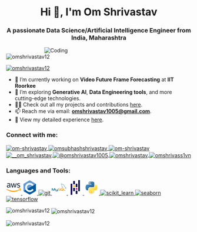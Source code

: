 <h1 align="center">Hi 👋, I'm Om Shrivastav</h1>
<h3 align="center">A passionate Data Science/Artificial Intelligence Engineer from India, Maharashtra</h3>
<img align="right" alt="Coding" width="400" src="https://media.giphy.com/media/CXnj3jCwvETngjy11B/giphy.gif?cid=ecf05e47aklxt5mrpwxhma8ukpoalyx9u59nrj7fp1cmti80&ep=v1_gifs_related&rid=giphy.gif&ct=g">

<p align="left"> <img src="https://komarev.com/ghpvc/?username=omshrivastav12&label=Profile%20views&color=0e75b6&style=flat" alt="omshrivastav12" /> </p>

<p align="left"> <a href="https://github.com/ryo-ma/github-profile-trophy"><img src="https://github-profile-trophy.vercel.app/?username=omshrivastav12" alt="omshrivastav12" /></a> </p>

- 🔭 I’m currently working on **Video Future Frame Forecasting** at **IIT Roorkee**
- 🌱 I’m exploring **Generative AI**, **Data Engineering tools**, and more cutting-edge technologies.
- 👨‍💻 Check out all my projects and contributions [here](https://github.com/Omshrivastav12?tab=repositories).
- 📫 Reach me via email: **omshrivastav1005@gmail.com**.
- 📄 View my detailed experience [here](https://drive.google.com/file/d/1XCOzyuzzUZrhoAYyfTlSNUpWOIi3Yl10/view?usp=sharing).

<h3 align="left">Connect with me:</h3>
<p align="left">
  <a href="https://linkedin.com/in/om-shrivastav" target="blank">
    <img align="center" src="https://raw.githubusercontent.com/rahuldkjain/github-profile-readme-generator/master/src/images/icons/Social/linked-in-alt.svg" alt="om-shrivastav" height="30" width="40" />
  </a>
  <a href="https://kaggle.com/omsubhashshrivastav" target="blank">
    <img align="center" src="https://raw.githubusercontent.com/rahuldkjain/github-profile-readme-generator/master/src/images/icons/Social/kaggle.svg" alt="omsubhashshrivastav" height="30" width="40" />
  </a>
  <a href="https://fb.com/omshrivastav" target="blank">
    <img align="center" src="https://raw.githubusercontent.com/rahuldkjain/github-profile-readme-generator/master/src/images/icons/Social/facebook.svg" alt="om-shrivastav" height="30" width="40" />
  </a>
  <a href="https://instagram.com/__om_shrivastav" target="blank">
    <img align="center" src="https://raw.githubusercontent.com/rahuldkjain/github-profile-readme-generator/master/src/images/icons/Social/instagram.svg" alt="__om_shrivastav" height="30" width="40" />
  </a>
  <a href="https://www.hackerrank.com/@omshrivastav1005" target="blank">
    <img align="center" src="https://raw.githubusercontent.com/rahuldkjain/github-profile-readme-generator/master/src/images/icons/Social/hackerrank.svg" alt="@omshrivastav1005" height="30" width="40" />
  </a>
  <a href="https://www.leetcode.com/omshrivastav" target="blank">
    <img align="center" src="https://raw.githubusercontent.com/rahuldkjain/github-profile-readme-generator/master/src/images/icons/Social/leet-code.svg" alt="omshrivastav" height="30" width="40" />
  </a>
  <a href="https://auth.geeksforgeeks.org/user/omshrivass1vn" target="blank">
    <img align="center" src="https://raw.githubusercontent.com/rahuldkjain/github-profile-readme-generator/master/src/images/icons/Social/geeks-for-geeks.svg" alt="omshrivass1vn" height="30" width="40" />
  </a>
</p>

<h3 align="left">Languages and Tools:</h3>
<p align="left">
  <a href="https://aws.amazon.com" target="_blank" rel="noreferrer">
    <img src="https://raw.githubusercontent.com/devicons/devicon/master/icons/amazonwebservices/amazonwebservices-original-wordmark.svg" alt="aws" width="40" height="40"/>
  </a>
  <a href="https://www.cprogramming.com/" target="_blank" rel="noreferrer">
    <img src="https://raw.githubusercontent.com/devicons/devicon/master/icons/c/c-original.svg" alt="c" width="40" height="40"/>
  </a>
  <a href="https://git-scm.com/" target="_blank" rel="noreferrer">
    <img src="https://www.vectorlogo.zone/logos/git-scm/git-scm-icon.svg" alt="git" width="40" height="40"/>
  </a>
  <a href="https://www.mysql.com/" target="_blank" rel="noreferrer">
    <img src="https://raw.githubusercontent.com/devicons/devicon/master/icons/mysql/mysql-original-wordmark.svg" alt="mysql" width="40" height="40"/>
  </a>
  <a href="https://pandas.pydata.org/" target="_blank" rel="noreferrer">
    <img src="https://raw.githubusercontent.com/devicons/devicon/2ae2a900d2f041da66e950e4d48052658d850630/icons/pandas/pandas-original.svg" alt="pandas" width="40" height="40"/>
  </a>
  <a href="https://www.python.org" target="_blank" rel="noreferrer">
    <img src="https://raw.githubusercontent.com/devicons/devicon/master/icons/python/python-original.svg" alt="python" width="40" height="40"/>
  </a>
  <a href="https://scikit-learn.org/" target="_blank" rel="noreferrer">
    <img src="https://upload.wikimedia.org/wikipedia/commons/0/05/Scikit_learn_logo_small.svg" alt="scikit_learn" width="40" height="40"/>
  </a>
  <a href="https://seaborn.pydata.org/" target="_blank" rel="noreferrer">
    <img src="https://seaborn.pydata.org/_images/logo-mark-lightbg.svg" alt="seaborn" width="40" height="40"/>
  </a>
  <a href="https://www.tensorflow.org" target="_blank" rel="noreferrer">
    <img src="https://www.vectorlogo.zone/logos/tensorflow/tensorflow-icon.svg" alt="tensorflow" width="40" height="40"/>
  </a>
</p>

<p><img align="left" src="https://github-readme-stats.vercel.app/api/top-langs?username=omshrivastav12&show_icons=true&locale=en&layout=compact" alt="omshrivastav12" /></p>

<p>&nbsp;<img align="center" src="https://github-readme-stats.vercel.app/api?username=omshrivastav12&show_icons=true&locale=en" alt="omshrivastav12" /></p>

<p><img align="center" src="https://github-readme-streak-stats.herokuapp.com/?user=omshrivastav12&" alt="omshrivastav12" /></p>

